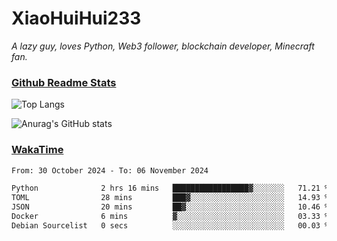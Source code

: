 # XiaoHuiHui233

*A lazy guy, loves Python, Web3 follower, blockchain developer, Minecraft fan.*

### [Github Readme Stats](https://github.com/anuraghazra/github-readme-stats)

![Top Langs](https://github-readme-stats.vercel.app/api/top-langs/?username=XiaoHuiHui233&layout=compact&theme=github_dark)

![Anurag's GitHub stats](https://github-readme-stats.vercel.app/api?username=XiaoHuiHui233&show_icons=true&theme=github_dark)

### [WakaTime](https://wakatime.com)

<!--START_SECTION:waka-->

```txt
From: 30 October 2024 - To: 06 November 2024

Python              2 hrs 16 mins   █████████████████▓░░░░░░░   71.21 %
TOML                28 mins         ███▓░░░░░░░░░░░░░░░░░░░░░   14.93 %
JSON                20 mins         ██▓░░░░░░░░░░░░░░░░░░░░░░   10.46 %
Docker              6 mins          ▓░░░░░░░░░░░░░░░░░░░░░░░░   03.33 %
Debian Sourcelist   0 secs          ░░░░░░░░░░░░░░░░░░░░░░░░░   00.03 %
```

<!--END_SECTION:waka-->
